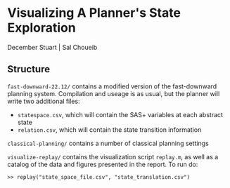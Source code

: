# Visualizing A Planner's State Exploration 

December Stuart | Sal Choueib

## Structure

`fast-downward-22.12/` contains a modified version of the fast-downward planning 
system. Compilation and useage is as usual, but the planner will write two
additional files:
- `statespace.csv`, which will contain the SAS+ variables at each abstract state
- `relation.csv`, which will contain the state transition information

`classical-planning/` contains a number of classical planning settings

`visualize-replay/` contains the visualization script `replay.m`, as well as a
catalog of the data and figures presented in the report. To run do:
```
>> replay("state_space_file.csv", "state_translation.csv")
```

